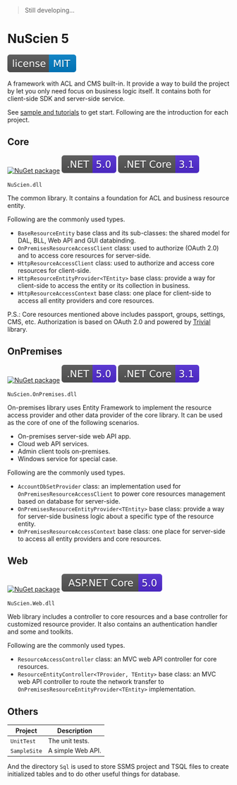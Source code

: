 > Still developing...

# NuScien 5

[![MIT Licensed](./docs/assets/badge_lisence_MIT.svg)](https://github.com/nuscien/nuscien/blob/master/LICENSE)

A framework with ACL and CMS built-in.
It provide a way to build the project by let you only need focus on business logic itself.
It contains both for client-side SDK and server-side service.

See [sample and tutorials](https://github.com/nuscien/sample) to get start. Following are the introduction for each project.

## Core

[![NuGet package](https://img.shields.io/nuget/dt/NuScien?label=nuget+downloads)](https://www.nuget.org/packages/NuScien)
![.NET 5.0](./docs/assets/badge_NET_5_0.svg)
![.NET Core 3.1](./docs/assets/badge_NET_Core_3_1.svg)

`NuScien.dll`

The common library.
It contains a foundation for ACL and business resource entity.

Following are the commonly used types.

- `BaseResourceEntity` base class and its sub-classes: the shared model for DAL, BLL, Web API and GUI databinding.
- `OnPremisesResourceAccessClient` class: used to authorize (OAuth 2.0) and to access core resources for server-side.
- `HttpResourceAccessClient` class: used to authorize and access core resources for client-side.
- `HttpResourceEntityProvider<TEntity>` base class: provide a way for client-side to access the entity or its collection in business.
- `HttpResourceAccessContext` base class: one place for client-side to access all entity providers and core resources.

P.S.:
Core resources mentioned above includes passport, groups, settings, CMS, etc.
Authorization is based on OAuth 2.0 and powered by [Trivial](https://github.com/nuscien/trivial) library.

## OnPremises

[![NuGet package](https://img.shields.io/nuget/dt/NuScien.OnPremises?label=nuget+downloads)](https://www.nuget.org/packages/NuScien.OnPremises)
![.NET 5.0](./docs/assets/badge_NET_5_0.svg)
![.NET Core 3.1](./docs/assets/badge_NET_Core_3_1.svg)

`NuScien.OnPremises.dll`

On-premises library uses Entity Framework to implement the resource access provider and other data provider of the core library.
It can be used as the core of one of the following scenarios.

- On-premises server-side web API app.
- Cloud web API services.
- Admin client tools on-premises.
- Windows service for special case.

Following are the commonly used types.

- `AccountDbSetProvider` class: an implementation used for `OnPremisesResourceAccessClient` to power core resources management based on database for server-side.
- `OnPremisesResourceEntityProvider<TEntity>` base class: provide a way for server-side business logic about a specific type of the resource entity.
- `OnPremisesResourceAccessContext` base class: one place for server-side to access all entity providers and core resources.

## Web

[![NuGet package](https://img.shields.io/nuget/dt/NuScien.Web?label=nuget+downloads)](https://www.nuget.org/packages/NuScien.Web)
![ASP.NET Core 5.0](./docs/assets/badge_ASPNET_5_0.svg)

`NuScien.Web.dll`

Web library includes a controller to core resources and a base controller for customized resource provider.
It also contains an authentication handler and some and toolkits.

Following are the commonly used types.

- `ResourceAccessController` class: an MVC web API controller for core resources.
- `ResourceEntityController<TProvider, TEntity>` base class: an MVC web API controller to route the network transfer to `OnPremisesResourceEntityProvider<TEntity>` implementation.

## Others

| Project | Description |
| ------------ | ----------------------- |
| `UnitTest` | The unit tests. |
| `SampleSite` | A simple Web API. |

And the directory `Sql` is used to store SSMS project and TSQL files to create initialized tables and to do other useful things for database.
